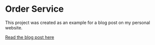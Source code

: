 # Order Service

This project was created as an example for a blog post on my personal website.

[Read the blog post here](https://sebastiancoetzee.com/2019-04-01-testing-go-web-services-with-interfaces-and-mocks)
